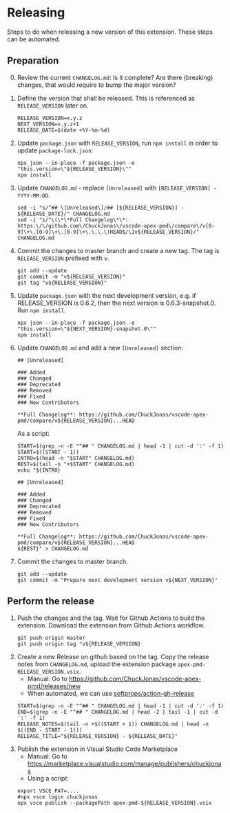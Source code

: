 # Releasing

Steps to do when releasing a new version of this extension. These steps can be automated.

## Preparation

0. Review the current `CHANGELOG.md`: Is it complete? Are there (breaking) changes, that would require to bump the
    major version?

1. Define the version that shall be released. This is referenced as `RELEASE_VERSION` later on.
    ```shell
    RELEASE_VERSION=x.y.z
    NEXT_VERSION=x.y.z+1
    RELEASE_DATE=$(date +%Y-%m-%d)
    ```
2. Update `package.json` with `RELEASE_VERSION`, run `npm install` in order to update `package-lock.json`:

    ```shell
    npx json --in-place -f package.json -e "this.version=\"${RELEASE_VERSION}\""
    npm install
    ```
3. Update `CHANGELOG.md` - replace `[Unreleased]` with `[RELEASE_VERSION] - YYYY-MM-DD`.

    ```shell
    sed -i "s/^## \[Unreleased\]/## [${RELEASE_VERSION}] - ${RELEASE_DATE}/" CHANGELOG.md
    sed -i "s/^\(\*\*Full Changelog\*\*: https:\/\/github.com\/ChuckJonas\/vscode-apex-pmd\/compare\/v[0-9]\+\.[0-9]\+\.[0-9]\+\.\.\.\)HEAD$/\1v${RELEASE_VERSION}/" CHANGELOG.md
    ```
4. Commit the changes to master branch and create a new tag. The tag is `RELEASE_VERSION` prefixed with `v`.
    
    ```shell
    git add --update
    git commit -m "v${RELEASE_VERSION}"
    git tag "v${RELEASE_VERSION}"
    ```
5. Update `package.json` with the next development version, e.g. if RELEASE_VERSION is 0.6.2, then
    the next version is 0.6.3-snapshot.0. Run `npm install`.
    
    ```shell
    npx json --in-place -f package.json -e "this.version=\"${NEXT_VERSION}-snapshot.0\""
    npm install
    ```
6. Update `CHANGELOG.md` and add a new `[Unreleased]` section:

    ```
    ## [Unreleased]

    ### Added
    ### Changed
    ### Deprecated
    ### Removed
    ### Fixed
    ### New Contributors

    **Full Changelog**: https://github.com/ChuckJonas/vscode-apex-pmd/compare/v${RELEASE_VERSION}...HEAD
    ```

    As a script:

    ```shell
    START=$(grep -n -E "^## " CHANGELOG.md | head -1 | cut -d ':' -f 1)
    START=$((START - 1))
    INTRO=$(head -n "$START" CHANGELOG.md)
    REST=$(tail -n "+$START" CHANGELOG.md)
    echo "${INTRO}

    ## [Unreleased]

    ### Added
    ### Changed
    ### Deprecated
    ### Removed
    ### Fixed
    ### New Contributors

    **Full Changelog**: https://github.com/ChuckJonas/vscode-apex-pmd/compare/v${RELEASE_VERSION}...HEAD
    ${REST}" > CHANGELOG.md
    ```

7. Commit the changes to master branch.

    ```shell
    git add --update
    git commit -m "Prepare next development version v${NEXT_VERSION}"
    ```

## Perform the release
1. Push the changes and the tag. Wait for Github Actions to build the extension. Download the extension from Github Actions workflow.
    ```shell
    git push origin master
    git push origin tag "v${RELEASE_VERSION}
    ```
2. Create a new Release on github based on the tag. Copy the release notes from `CHANGELOG.md`, upload the
    extension package `apex-pmd-RELEASE_VERSION.vsix`.
    - Manual: Go to <https://github.com/ChuckJonas/vscode-apex-pmd/releases/new>
    - When automated, we can use [softprops/action-gh-release](https://github.com/softprops/action-gh-release)
    ```shell
    START=$(grep -n -E "^## " CHANGELOG.md | head -1 | cut -d ':' -f 1)
    END=$(grep -n -E "^## " CHANGELOG.md | head -2 | tail -1 | cut -d ':' -f 1)
    RELEASE_NOTES=$(tail -n +$((START + 1)) CHANGELOG.md | head -n $((END - START - 1)))
    RELEASE_TITLE="${RELEASE_VERSION} - ${RELEASE_DATE}"
    ```
3. Publish the extension in Visual Studio Code Marketplace
    - Manual: Go to <https://marketplace.visualstudio.com/manage/publishers/chuckjonas>
    - Using a script:
    ```shell
    export VSCE_PAT=....
    #npx vsce login chuckjonas
    npx vsce publish --packagePath apex-pmd-${RELEASE_VERSION}.vsix
    ```

